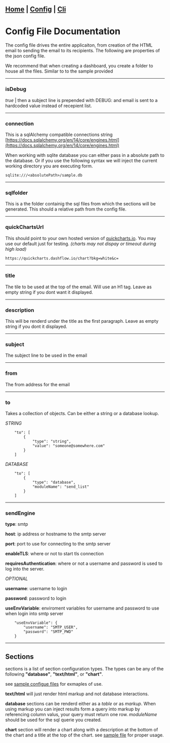 [Home](/) | [Config](/config) | [Cli](/cli)
---

# Config File Documentation

The config file drives the entire applicaiton, from creation of the HTML email to sending the email to its recipients. The following are properties of the json config file.

We recommend that when creating a dashboard, you create a folder to house all the files. Similar to to the sample provided

---

### isDebug
*true* |  then a subject line is prepended with DEBUG: and email is sent to a hardcoded value instead of recepient list.

---

### connection

This is a sqlAlchemy compatible connections string [https://docs.sqlalchemy.org/en/14/core/engines.html](https://docs.sqlalchemy.org/en/14/core/engines.html)

When working with sqlite database you can either pass in a absolute path to the database. Or if you use the following syntax we will inject the current working directory you are executing form.

```
sqlite:///<absolutePath>/sample.db
```
---

### sqlfolder

This is a the folder containig the sql files from which the sections will be generated. This should a relative path from the config file.

---

### quickChartsUrl

This should point to your own hosted version of [quickcharts.io](http://quickcharts.io). You may use our default just for testing. *(charts may not dispay or timeout during high load)*

```
https://quickcharts.dashflow.io/chart?bkg=white&c=
```

---

### title

The tile to be used at the top of the email. Will use an H1 tag. Leave as empty string if you dont want it displayed.

---

### description

This will be renderd under the title as the first paragraph. Leave as empty string if you dont it displayed.

---

### subject

The subject line to be used in the email

---

### from

The from address for the email

---

### to

Takes a collection of objects. Can be either a string or a database lookup.

*STRING*
```
    "to": [
        {
            "type": "string",
            "value": "someone@somewhere.com"
        }
    ]
```
*DATABASE*
```
    "to": [
        {
            "type": "database",
            "moduleName": "send_list"
        }
    ]
```

---

### sendEngine
**type**:  smtp

**host**:  ip address or hostname to the smtp server

**port**:  port to use for connecting to the smtp server

**enableTLS**: where or not to start tls connection

**requiresAuthentication**: where or not a username and password is used to log into the server.

*OPTIONAL*

**username**: username to login

**password**: password to login

**useEnvVariable**: enviroment variables for username and password to use when login into smtp server

```
    "useEnvVariable": {
        "username": "SMTP_USER",
        "password": "SMTP_PWD"
    }
```

---
## Sections

sections is a list of section configuration types. The types can be any of the following **"database"**, **"text/html"**, or **"chart"**.

see [sample configue files](https://github.com/maximoguerrero/dashflow/blob/master/sample/sample-config.json) for exmaples of use.

**text/html** will just render html markup and not database interactions.

**database** sections can be renderd either as a *table* or as *markup*.  When using markup you can inject results form a query into markup by referencing column valus, your query must return one row.  *moduleName* should be used for the sql querie you created.

**chart** section will render a chart along with a description at the bottom of the chart and a title at the top of the chart. see [sample file](https://github.com/maximoguerrero/dashflow/blob/master/sample/sample-config.json) for proper usage.